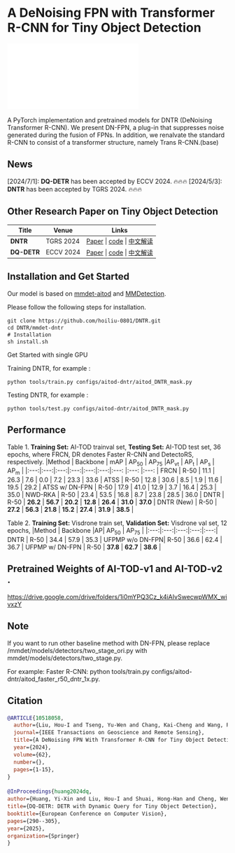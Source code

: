 # A DeNoising FPN with Transformer R-CNN for Tiny Object Detection

![method](./dnfpn_v2.pdf)


A PyTorch implementation and pretrained models for DNTR (DeNoising Transformer R-CNN). We present DN-FPN, a plug-in that suppresses noise generated during the fusion of FPNs. In addition, we renalvate the standard R-CNN to consist of a transformer structure, namely Trans R-CNN.(base)

## News
[2024/7/1]: **DQ-DETR** has been accepted by ECCV 2024. 🔥🔥🔥
[2024/5/3]: **DNTR** has been accepted by TGRS 2024. 🔥🔥🔥


## Other Research Paper on Tiny Object Detection 
<!-- A DeNoising FPN With Transformer R-CNN for Tiny Object Detection
Hou-I Liu and Yu-Wen Tseng and Kai-Cheng Chang and Pin-Jyun Wang and Hong-Han Shuai, and Wen-Huang Cheng 
IEEE Transactions on Geoscience and Remote Sensing
[paper] [code]  -->

| Title | Venue | Links | 
|------|-------------|-------|
| **DNTR** | TGRS 2024  | [Paper](https://arxiv.org/abs/2406.05755) \| [code](https://github.com/hoiliu-0801/DNTR) \| [中文解读](https://blog.csdn.net/qq_40734883/article/details/142579516) | 
| **DQ-DETR**| ECCV 2024 | [Paper](https://arxiv.org/abs/2404.03507)  \| [code](https://github.com/hoiliu-0801/DQ-DETR) \| [中文解读](https://blog.csdn.net/csdn_xmj/article/details/142813757) | 


## Installation and Get Started

<!-- Required environments:
* Linux
* Python 3.6+
* PyTorch 1.3+
* CUDA 9.2+
* GCC 5+
* [MMCV](https://mmcv.readthedocs.io/en/latest/#installation)
* [cocoapi-aitod](https://github.com/jwwangchn/cocoapi-aitod) -->

Our model is based on [mmdet-aitod](https://github.com/Chasel-Tsui/mmdet-aitod) and [MMDetection](https://github.com/open-mmlab/mmdetection).
<!-- This implementation is based on [MMDetection 2.24.1](https://github.com/open-mmlab/mmdetection). Assume that your environment has satisfied the above requirements,  -->

Please follow the following steps for installation.

```shell script
git clone https://github.com/hoiliu-0801/DNTR.git
cd DNTR/mmdet-dntr
# Installation
sh install.sh
```

Get Started with single GPU

Training DNTR, for example :

```
python tools/train.py configs/aitod-dntr/aitod_DNTR_mask.py
```

Testing DNTR, for example :
```
python tools/test.py configs/aitod-dntr/aitod_DNTR_mask.py
```

## Performance
Table 1. **Training Set:** AI-TOD trainval set, **Testing Set:** AI-TOD test set, 36 epochs, where FRCN, DR denotes Faster R-CNN and DetectoRS, respectively.
|Method | Backbone | mAP | AP<sub>50</sub> | AP<sub>75</sub> |AP<sub>vt</sub> | AP<sub>t</sub>  | AP<sub>s</sub>  | AP<sub>m</sub> |
|:---:|:---:|:---:|:---:|:---:|:---:|:---: |:---: |:---: |
FRCN | R-50 | 11.1 | 26.3 | 7.6 | 0.0 | 7.2 | 23.3 | 33.6 | 
ATSS | R-50 | 12.8 | 30.6 | 8.5 | 1.9 | 11.6 | 19.5 | 29.2 | 
ATSS w/ DN-FPN | R-50 | 17.9 | 41.0 | 12.9 | 3.7 | 16.4 | 25.3 | 35.0 |
NWD-RKA | R-50 | 23.4 | 53.5 | 16.8 | 8.7 | 23.8 | 28.5 | 36.0 |
DNTR | R-50 | **26.2** | **56.7** | **20.2** | **12.8** | **26.4** | **31.0** | **37.0** | 
DNTR (New) | R-50 | **27.2** | **56.3** | **21.8** | **15.2** | **27.4** | **31.9** | **38.5** |

Table 2.  **Training Set:** Visdrone train set, **Validation Set:** Visdrone val set, 12 epochs,
|Method | Backbone |AP| AP<sub>50</sub> | AP<sub>75</sub> |
|:---:|:---:|:---:|:---:|:---:|
DNTR | R-50 | 34.4 | 57.9 | 35.3 |
UFPMP w/o DN-FPN| R-50 | 36.6 | 62.4 | 36.7 |
UFPMP w/ DN-FPN | R-50 | **37.8** | **62.7** | **38.6** |

## Pretrained Weights of AI-TOD-v1 and AI-TOD-v2 .
https://drive.google.com/drive/folders/1i0mYPQ3Cz_k4iAIvSwecwpWMX_wivxzY


## Note
If you want to run other baseline method with DN-FPN, please replace /mmdet/models/detectors/two_stage_ori.py with mmdet/models/detectors/two_stage.py.

For example: 
Faster R-CNN: python tools/train.py configs/aitod-dntr/aitod_faster_r50_dntr_1x.py.

## Citation
```bibtex
@ARTICLE{10518058,
  author={Liu, Hou-I and Tseng, Yu-Wen and Chang, Kai-Cheng and Wang, Pin-Jyun and Shuai, Hong-Han and Cheng, Wen-Huang},
  journal={IEEE Transactions on Geoscience and Remote Sensing}, 
  title={A DeNoising FPN With Transformer R-CNN for Tiny Object Detection}, 
  year={2024},
  volume={62},
  number={},
  pages={1-15},
}

@InProceedings{huang2024dq,
author={Huang, Yi-Xin and Liu, Hou-I and Shuai, Hong-Han and Cheng, Wen-Huang},
title={DQ-DETR: DETR with Dynamic Query for Tiny Object Detection},
booktitle={European Conference on Computer Vision},
pages={290--305},
year={2025},
organization={Springer}
}
